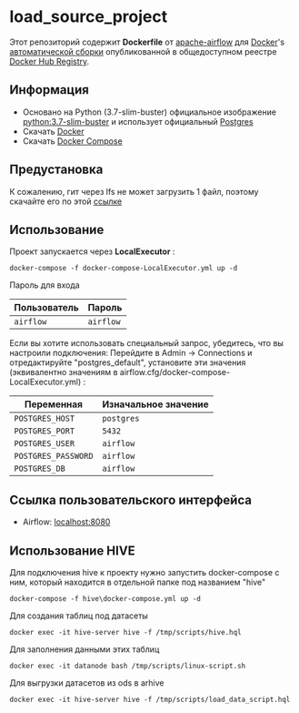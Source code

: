 # load_source_project

Этот репозиторий содержит **Dockerfile** от [apache-airflow](https://github.com/apache/incubator-airflow) для [Docker](https://www.docker.com/)'s [автоматической сборки](https://registry.hub.docker.com/u/puckel/docker-airflow/) опубликованной в общедоступном реестре [Docker Hub Registry](https://registry.hub.docker.com/).

## Информация

* Основано на Python (3.7-slim-buster) официальное изображение [python:3.7-slim-buster](https://hub.docker.com/_/python/) и использует официальный [Postgres](https://hub.docker.com/_/postgres/)
* Скачать [Docker](https://www.docker.com/)
* Скачать [Docker Compose](https://docs.docker.com/compose/install/)

## Предустановка

К сожалению, гит через lfs не может загрузить 1 файл, поэтому скачайте его по этой [ссылке](https://www.kaggle.com/datasets/robikscube/flight-delay-dataset-20182022?select=Combined_Flights_2019.csv) 

## Использование

Проект запускается через **LocalExecutor** :

    docker-compose -f docker-compose-LocalExecutor.yml up -d

Пароль для входа

| Пользователь        | Пароль    |
|---------------------|-----------|
| `airflow`           | `airflow` |

Если вы хотите использовать специальный запрос, убедитесь, что вы настроили подключения:
Перейдите в Admin -> Connections и отредактируйте "postgres_default", установите эти значения (эквивалентно значениям в airflow.cfg/docker-compose-LocalExecutor.yml) :

| Переменная          | Изначальное значение |
|---------------------|----------------------|
| `POSTGRES_HOST`     | `postgres`           | 
| `POSTGRES_PORT`     | `5432`               | 
| `POSTGRES_USER`     | `airflow`            |
| `POSTGRES_PASSWORD` | `airflow`            |
| `POSTGRES_DB`       | `airflow`            |

## Ссылка пользовательского интерфейса

- Airflow: [localhost:8080](http://localhost:8080/)

## Использование HIVE

Для подключения hive к проекту нужно запустить docker-compose с ним, который находится в отдельной папке под названием "hive"

    docker-compose -f hive\docker-compose.yml up -d

Для создания таблиц под датасеты 

    docker exec -it hive-server hive -f /tmp/scripts/hive.hql

Для заполнения данными этих таблиц

    docker exec -it datanode bash /tmp/scripts/linux-script.sh

Для выгрузки датасетов из ods в arhive

    docker exec -it hive-server hive -f /tmp/scripts/load_data_script.hql
